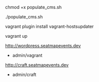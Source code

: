 chmod +x populate_cms.sh

./populate_cms.sh

vagrant plugin install vagrant-hostsupdater

vagrant up

http://wordpress.seatmapevents.dev
 - admin/vagrant

http://craft.seatmapevents.dev
 - admin/craft
